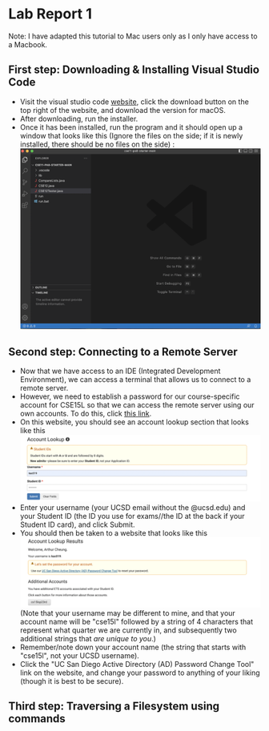 # Lab Report 1 
Note: I have adapted this tutorial to Mac users only as I only have access to a Macbook.
## First step: Downloading & Installing Visual Studio Code
* Visit the visual studio code [website](https://code.visualstudio.com/, ), click the download button on the top right of the website, and download the version for macOS.
* After downloading, run the installer. 
* Once it has been installed, run the program and it should open up a window that looks like this (Ignore the files on the side; if it is newly installed, there should be no files on the side) : ![Image](VSCodeSS.png)

## Second step: Connecting to a Remote Server
* Now that we have access to an IDE (Integrated Development Environment), we can access a terminal that allows us to connect to a remote server. 
* However, we need to establish a password for our course-specific account for CSE15L so that we can access the remote server using our own accounts. To do this, click [this link](https://sdacs.ucsd.edu/~icc/index.php).
* On this website, you should see an account lookup section that looks like this ![Image](AccountLookupSS.png)
* Enter your username (your UCSD email without the @ucsd.edu) and your Student ID (the ID you use for exams//the ID at the back if your Student ID card), and click Submit.
* You should then be taken to a website that looks like this ![Image](AccountLookupResultsSS.png) (Note that your username may be different to mine, and that your account name will be "cse15l" followed by a string of 4 characters that represent what quarter we are currently in, and subsequently two additional strings that *are unique to you*.) 
* Remember/note down your account name (the string that starts with "cse15l", not your UCSD username).
* Click the "UC San Diego Active Directory (AD) Password Change Tool" link on the website, and change your password to anything of your liking (though it is best to be secure).
## Third step: Traversing a Filesystem using commands

